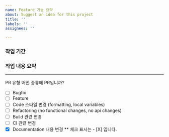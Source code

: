 ```yaml
---
name: Feature 기능 요약
about: Suggest an idea for this project
title: ''
labels: ''
assignees: ''

---
```


### 작업 기간 


### 작업 내용 요약



---
PR 유형
어떤 종류에 PR입니까?

- [ ] Bugfix
- [ ] Feature
- [ ] Code 스타일 변경 (formatting, local variables)
- [ ] Refactoring (no functional changes, no api changes)
- [ ] Build 관련 변경
- [ ] CI 관련 변경
- [X] Documentation 내용 변경
** 체크 표시는 - [X] 입니다.

